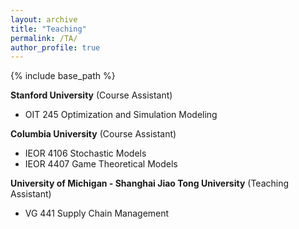 ```yaml
---
layout: archive
title: "Teaching"
permalink: /TA/
author_profile: true
---
```


{% include base_path %}


**Stanford University** (Course Assistant)  
- OIT 245 Optimization and Simulation Modeling    

**Columbia University**  (Course Assistant)  
- IEOR 4106 Stochastic Models  
- IEOR 4407 Game Theoretical Models   

**University of Michigan - Shanghai Jiao Tong University**  (Teaching Assistant)  
- VG 441 Supply Chain Management  